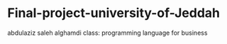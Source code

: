 # Final-project-university-of-Jeddah
abdulaziz saleh alghamdi
class: programming language for business
